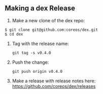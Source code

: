## Making a dex Release

1. Make a new clone of the dex repo:

  ```console
  $ git clone git@github.com:coreos/dex.git
  $ cd dex
  ```

1. Tag with the release name:

   ```console
   git tag -s v0.4.0
   ```

1. Push the change:
    ```console
    git push origin v0.4.0
    ```

1. Make a release with release notes here:
    https://github.com/coreos/dex/releases
    
